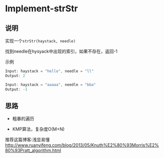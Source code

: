 # Implement-strStr

## 说明

实现一个`strStr(haystack, needle)`

找到needle在hysyack中出现的索引，如果不存在，返回-1

示例

```js
Input: haystack = "hello", needle = "ll"
Output: 2
```

```js
Input: haystack = "aaaaa", needle = "bba"
Output: -1
```

## 思路

- 粗暴的遍历

- KMP算法，复杂度O(M+N)

推荐这篇博客:浅显易懂
http://www.ruanyifeng.com/blog/2013/05/Knuth%E2%80%93Morris%E2%80%93Pratt_algorithm.html

